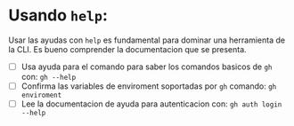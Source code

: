 
# Usando `help`:

Usar las ayudas con `help` es fundamental para dominar una herramienta de la CLI. Es bueno comprender 
la documentacion que se presenta.
* [ ] Usa ayuda para el comando para saber los comandos basicos de `gh` con: `gh --help`
* [ ] Confirma las variables de enviroment soportadas por `gh` comando: `gh enviroment`
* [ ] Lee la documentacion de ayuda para autenticacion con: `gh auth login --help`